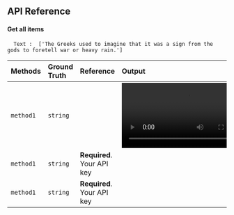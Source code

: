 
## API Reference

#### Get all items

```http
  Text :  ['The Greeks used to imagine that it was a sign from the gods to foretell war or heavy rain.']
```

| Methods | Ground Truth     | Reference                | Output                |
| :-------- | :------- | :------------------------- | :------------------------- |
| `method1` | `string` ||![link](https://github.com/zwan074/Text-To-Speech/blob/main/misc/tts_ref_no_speakers/121_121726_000000_000000.mp4)|
| `method1` | `string` | **Required**. Your API key ||
| `method1` | `string` | **Required**. Your API key ||

